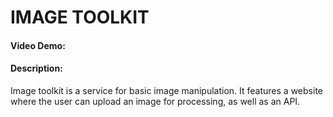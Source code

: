 # IMAGE TOOLKIT
#### Video Demo:  <URL HERE>
#### Description:
Image toolkit  is a service for basic image manipulation. It features a website where the user can upload an image for processing, as well as an API.
